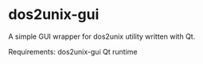 # dos2unix-gui
A simple GUI wrapper for dos2unix utility written with Qt.

Requirements:
dos2unix-gui
Qt runtime
